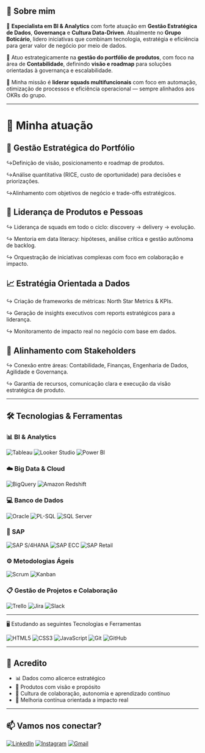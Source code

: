 ## 👋 Sobre mim

🎯 **Especialista em BI & Analytics** com forte atuação em **Gestão Estratégica de Dados**, **Governança** e **Cultura Data-Driven**. Atualmente no **Grupo Boticário**, lidero iniciativas que combinam tecnologia, estratégia e eficiência para gerar valor de negócio por meio de dados.

💼 Atuo estrategicamente na **gestão do portfólio de produtos**, com foco na área de **Contabilidade**, definindo **visão e roadmap** para soluções orientadas à governança e escalabilidade. 

🚀 Minha missão é **liderar squads multifuncionais** com foco em automação, otimização de processos e eficiência operacional — sempre alinhados aos OKRs do grupo.

---

# 🧠 Minha atuação

## 🎯 Gestão Estratégica do Portfólio
↪️Definição de visão, posicionamento e roadmap de produtos.

↪️Análise quantitativa (RICE, custo de oportunidade) para decisões e priorizações.

↪️Alinhamento com objetivos de negócio e trade-offs estratégicos.

## 🤝 Liderança de Produtos e Pessoas
↪️ Liderança de squads em todo o ciclo: discovery → delivery → evolução.

↪️ Mentoria em data literacy: hipóteses, análise crítica e gestão autônoma de backlog.

↪️ Orquestração de iniciativas complexas com foco em colaboração e impacto.

## 📈 Estratégia Orientada a Dados
↪️ Criação de frameworks de métricas: North Star Metrics & KPIs.

↪️ Geração de insights executivos com reports estratégicos para a liderança.

↪️ Monitoramento de impacto real no negócio com base em dados.

## 🤝 Alinhamento com Stakeholders
↪️ Conexão entre áreas: Contabilidade, Finanças, Engenharia de Dados, Agilidade e Governança.

↪️ Garantia de recursos, comunicação clara e execução da visão estratégica de produto.

---

## 🛠️ Tecnologias & Ferramentas

### 📊 BI & Analytics
![Tableau](https://img.shields.io/badge/Tableau-E97627?style=for-the-badge&logo=tableau&logoColor=white)  ![Looker Studio](https://img.shields.io/badge/Looker_Studio-4285F4?style=for-the-badge&logo=googleanalytics&logoColor=white)  ![Power BI](https://img.shields.io/badge/Power_BI-F2C811?style=for-the-badge&logo=microsoftpowerbi&logoColor=black)

### ☁️ Big Data & Cloud
![BigQuery](https://img.shields.io/badge/BigQuery-4285F4?style=for-the-badge&logo=googlecloud&logoColor=white)  ![Amazon Redshift](https://img.shields.io/badge/Amazon_Redshift-ff9900?style=for-the-badge&logo=amazonaws&logoColor=white)

### 💻 Banco de Dados
![Oracle](https://img.shields.io/badge/Oracle-F80000?style=for-the-badge&logo=oracle&logoColor=white)  ![PL-SQL](https://img.shields.io/badge/PL--SQL-F80000?style=for-the-badge&logo=oracle&logoColor=white)  ![SQL Server](https://img.shields.io/badge/SQL_Server-CC2927?style=for-the-badge&logo=microsoft-sql-server&logoColor=white)

### 🏢 SAP
![SAP S/4HANA](https://img.shields.io/badge/SAP_S4HANA-0FAAFF?style=for-the-badge&logo=sap&logoColor=white)  ![SAP ECC](https://img.shields.io/badge/SAP_ECC-0FAAFF?style=for-the-badge&logo=sap&logoColor=white)  ![SAP Retail](https://img.shields.io/badge/SAP_Retail-0FAAFF?style=for-the-badge&logo=sap&logoColor=white)

### ⚙️ Metodologias Ágeis
![Scrum](https://img.shields.io/badge/Scrum-000000?style=for-the-badge&logo=scrumalliance&logoColor=white)  ![Kanban](https://img.shields.io/badge/Kanban-0052CC?style=for-the-badge&logo=kanban&logoColor=white)  

### 📋 Gestão de Projetos e Colaboração
![Trello](https://img.shields.io/badge/Trello-0052CC?style=for-the-badge&logo=trello&logoColor=white)  ![Jira](https://img.shields.io/badge/Jira-0052CC?style=for-the-badge&logo=jira&logoColor=white)  ![Slack](https://img.shields.io/badge/Slack-4A154B?style=for-the-badge&logo=slack&logoColor=white)


---
🖥️ Estudando as seguintes Tecnologias e Ferramentas
<div> <img alt="HTML5" src="https://img.shields.io/badge/HTML5-E34F26?style=for-the-badge&logo=html5&logoColor=white" /> <img alt="CSS3" src="https://img.shields.io/badge/CSS3-1572B6?style=for-the-badge&logo=css3&logoColor=white" /> <img alt="JavaScript" src="https://img.shields.io/badge/JavaScript-F7DF1E?style=for-the-badge&logo=javascript&logoColor=black" /> <img alt="Git" src="https://img.shields.io/badge/Git-F05032?style=for-the-badge&logo=git&logoColor=white" /> <img alt="GitHub" src="https://img.shields.io/badge/GitHub-181717?style=for-the-badge&logo=github&logoColor=white" /> 

  ---

## 🌱 Acredito
- 📊 Dados como alicerce estratégico
- 🧭 Produtos com visão e propósito
- 🤝 Cultura de colaboração, autonomia e aprendizado contínuo
- 🔄 Melhoria contínua orientada a impacto real

---

## 📫 Vamos nos conectar?

[![LinkedIn](https://img.shields.io/badge/LinkedIn-0077B5?style=for-the-badge&logo=linkedin&logoColor=white)](https://www.linkedin.com/in/kellycristina-costa/)  [![Instagram](https://img.shields.io/badge/Instagram-E4405F?style=for-the-badge&logo=instagram&logoColor=white)](https://www.instagram.com/kelly_cristina_helo/) [![Gmail](https://img.shields.io/badge/Gmail-D14836?style=for-the-badge&logo=gmail&logoColor=white)](mailto:ksantoshelo@gmail.com)


